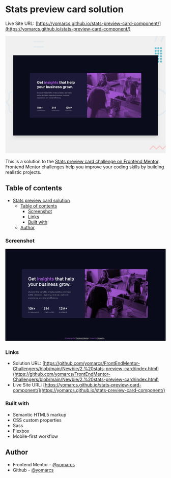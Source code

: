 # Stats preview card solution

Live Site URL: [https://yomarcs.github.io/stats-preview-card-component/](https://yomarcs.github.io/stats-preview-card-component/)


![Design preview for the Stats preview card coding challenge](./design/desktop-preview.jpg)

This is a solution to the [Stats preview card  challenge on Frontend Mentor](https://www.frontendmentor.io/challenges/stats-preview-card-component-8JqbgoU62). Frontend Mentor challenges help you improve your coding skills by building realistic projects. 

## Table of contents

- [Stats preview card solution](#stats-preview-card-solution)
  - [Table of contents](#table-of-contents)
    - [Screenshot](#screenshot)
    - [Links](#links)
    - [Built with](#built-with)
  - [Author](#author)

### Screenshot

![Stats preview card solution](./design/screenshot-solution.png)

### Links

- Solution URL: [https://github.com/yomarcs/FrontEndMentor-Challengers/blob/main/Newbie/2.%20stats-preview-card/index.html](https://github.com/yomarcs/FrontEndMentor-Challengers/blob/main/Newbie/2.%20stats-preview-card/index.html)
- Live Site URL: [https://yomarcs.github.io/stats-preview-card-component/](https://yomarcs.github.io/stats-preview-card-component/)

### Built with

- Semantic HTML5 markup
- CSS custom properties
- Sass
- Flexbox
- Mobile-first workflow

## Author

- Frontend Mentor - [@yomarcs](https://www.frontendmentor.io/profile/yomarcs)
- Github - [@yomarcs](https://github.com/yomarcs)


